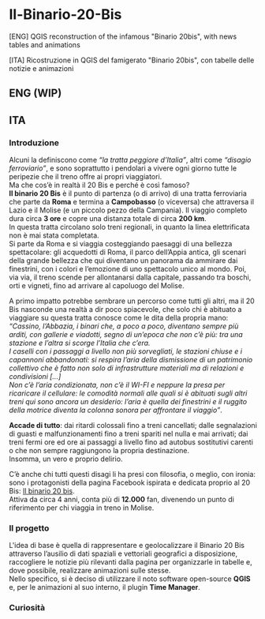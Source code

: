 # Il-Binario-20-Bis
[ENG] QGIS reconstruction of the infamous "Binario 20bis", with news tables and animations

[ITA] Ricostruzione in QGIS del famigerato "Binario 20bis", con tabelle delle notizie e animazioni

## ENG (WIP)

## ITA
### Introduzione
Alcuni la definiscono come *“la tratta peggiore d’Italia”*, altri come *“disagio ferroviario”*, e sono soprattutto i pendolari a vivere ogni giorno tutte le peripezie che il treno offre ai propri viaggiatori.\
Ma che cos’è in realtà il 20 Bis e perché è così famoso?\
**Il binario 20 Bis** è il punto di partenza (o di arrivo) di una tratta ferroviaria che parte da **Roma** e termina a **Campobasso** (o viceversa) che attraversa il Lazio e il Molise (e un piccolo pezzo della Campania). Il viaggio completo dura circa **3 ore** e copre una distanza totale di circa **200 km**.\
In questa tratta circolano solo treni regionali, in quanto la linea elettrificata non è mai stata completata.\
Si parte da Roma e si viaggia costeggiando paesaggi di una bellezza spettacolare: gli acquedotti di Roma, il parco dell’Appia antica, gli scenari della grande bellezza che qui diventano un panorama da ammirare dai finestrini, con i colori e l’emozione di uno spettacolo unico al mondo. Poi, via via, il treno scende per allontanarsi dalla capitale, passando tra boschi, orti e vigneti, fino ad arrivare al capoluogo del Molise.

A primo impatto potrebbe sembrare un percorso come tutti gli altri, ma il 20 Bis nasconde una realtà a dir poco spiacevole, che solo chi è abituato a viaggiare su questa tratta conosce come le dita della propria mano:\
*“Cassino, l’Abbazia, i binari che, a poco a poco, diventano sempre più arditi, con gallerie e viadotti, segno di un’epoca che non c’è più: tra una stazione e l’altra si scorge l’Italia che c’era.\
I caselli con i passaggi a livello non più sorvegliati, le stazioni chiuse e i capannoni abbandonati: si respira l’aria della dismissione di un patrimonio collettivo che è fatto non solo di infrastrutture materiali ma di relazioni e condivisioni [...]\
Non c’è l’aria condizionata, non c’è il WI-FI e neppure la presa per ricaricare il cellulare: le comodità normali alle quali si è abituati sugli altri treni qui sono ancora un desiderio: l’aria è quella dei finestrini e il ruggito della motrice diventa la colonna sonora per affrontare il viaggio”*.

**Accade di tutto**: dai ritardi colossali fino a treni cancellati; dalle segnalazioni di guasti e malfunzionamenti fino a treni spariti nel nulla e mai arrivati; dai treni fermi ore ed ore ai passaggi a livello fino ad autobus sostitutivi carenti o che non sempre raggiungono la propria destinazione.\
Insomma, un vero e proprio delirio. 

C’è anche chi tutti questi disagi li ha presi con filosofia, o meglio, con ironia: sono i protagonisti della pagina Facebook ispirata e dedicata proprio al 20 Bis: [Il binario 20 bis](https://it-it.facebook.com/ilbinario20bis/).\
Attiva da circa 4 anni, conta più di **12.000** fan, divenendo un punto di riferimento per chi viaggia in treno in Molise.
### Il progetto
L'idea di base è quella di rappresentare e geolocalizzare il Binario 20 Bis attraverso l’ausilio di dati spaziali e vettoriali geografici a disposizione, raccogliere le notizie più rilevanti dalla pagina per organizzarle in tabelle e, dove possibile, realizzare animazioni sulle stesse.\
Nello specifico, si è deciso di utilizzare il noto software open-source **QGIS** e, per le animazioni al suo interno, il plugin **Time Manager**. 
### Curiosità

